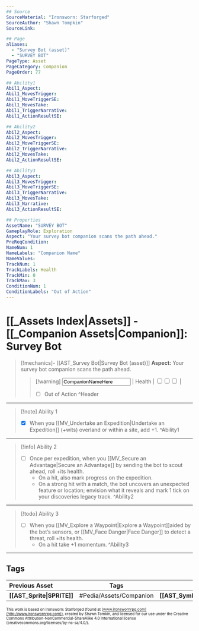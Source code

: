 ```yaml
---
## Source
SourceMaterial: "Ironsworn: Starforged"
SourceAuthor: "Shawn Tompkin"
SourceLink: 

## Page
aliases:
  - "Survey Bot (asset)"
  - "SURVEY BOT"
PageType: Asset
PageCategory: Companion
PageOrder: 77

## Ability1
Abil1_Aspect:
Abil1_MovesTrigger:
Abil1_MoveTriggerSE:
Abil1_MovesTake:
Abil1_TriggerNarrative:
Abil1_ActionResultSE:

## Ability2
Abil2_Aspect:
Abil2_MovesTrigger:
Abil2_MoveTriggerSE:
Abil2_TriggerNarrative:
Abil2_MovesTake:
Abil2_ActionResultSE:

## Ability3
Abil3_Aspect:
Abil3_MovesTrigger:
Abil3_MoveTriggerSE:
Abil3_TriggerNarrative:
Abil3_MovesTake:
Abil3_Narrative:
Abil3_ActionResultSE:

## Properties
AssetName: "SURVEY BOT"
GameplayRole: Exploration
Aspect: "Your survey bot companion scans the path ahead."
PreReqCondition: 
NameNum: 1
NameLabels: "Companion Name"
NameValues:
TrackNum: 1
TrackLabels: Health
TrackMin: 0
TrackMax: 3
ConditionNum: 1
ConditionLabels: "Out of Action"
---
```

# [[_Assets Index|Assets]] - [[_Companion Assets|Companion]]: Survey Bot
> [!mechanics]- [[AST_Survey Bot|Survey Bot (asset)]]
> **Aspect:** Your survey bot companion scans the path ahead.
> > [!warning] <input type=texbox value="CompanionNameHere"> | Health | <input type="checkbox" /><input type="checkbox" /><input type="checkbox" /> |
> > - [ ] Out of Action
^Header
___
> [!note] Ability 1
> - [x] When you [[MV_Undertake an Expedition|Undertake an Expedition]] (+wits) overland or within a site, add +1.
^Ability1
___
> [!info] Ability 2
> - [ ] Once per expedition, when you [[MV_Secure an Advantage|Secure an Advantage]] by sending the bot to scout ahead, roll +its health. 
> 	- On a hit, also mark progress on the expedition. 
> 	- On a strong hit with a match, the bot uncovers an unexpected feature or location; envision what it reveals and mark 1 tick on your discoveries legacy track.
^Ability2
___
> [!todo] Ability 3
> - [ ] When you [[MV_Explore a Waypoint|Explore a Waypoint]]aided by the bot’s sensors, or [[MV_Face Danger|Face Danger]] to detect a threat, roll +its health.
> 	- On a hit take +1 momentum.
^Ability3
___

## Tags
| Previous Asset| Tags | Next Asset |
|:--- |:---:| ---:|
| **[[AST_Sprite\|SPRITE]]** | #Pedia/Assets/Companion | **[[AST_Symbiote\|SYMBIOTE]]** |

<font size=-2>This work is based on Ironsworn: Starforged (found at [www.ironswornrpg.com](http://www.ironswornrpg.com)), created by Shawn Tomkin, and licensed for our use under the Creative Commons Attribution-NonCommercial-ShareAlike 4.0 International license  (creativecommons.org/licenses/by-nc-sa/4.0/).</font>